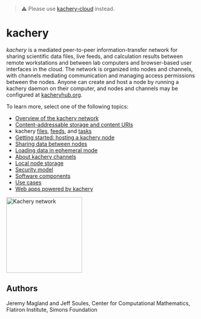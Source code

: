 > :warning: Please use [kachery-cloud](https://github.com/scratchrealm/kachery-cloud) instead.

# kachery

*kachery* is a mediated peer-to-peer information-transfer network for sharing scientific data files, live feeds, and calculation results between remote workstations and between lab computers and browser-based user interfaces in the cloud. The network is organized into nodes and channels, with channels mediating communication and managing access permissions between the nodes. Anyone can create and host a node by running a kachery daemon on their computer, and nodes and channels may be configured at [kacheryhub.org](https://kacheryhub.org).

To learn more, select one of the following topics:

* [Overview of the kachery network](./doc/network.md)
* [Content-addressable storage and content URIs](./doc/content-uris.md)
* kachery [files](./doc/content-uris.md), [feeds](./doc/feeds.md), and [tasks](./doc/tasks.md)
* [Getting started: hosting a kachery node](./doc/hostKacheryNode.md)
* [Sharing data between nodes](./doc/sharing-data.md)
* [Loading data in ephemeral mode](./doc/ephemeral-mode.md)
* [About kachery channels](./doc/channel.md)
* [Local node storage](./doc/local-node-storage.md)
* [Security model](./doc/security.md)
* [Software components](./doc/software-components.md)
* [Use cases](./doc/use-cases.md)
* [Web apps powered by kachery](./doc/web-apps.md)

<!-- kachery network -->
[<image src="https://docs.google.com/drawings/d/e/2PACX-1vQUnokzwrFHdIO-LjloBjHGbOHE7uaLEh9frzx-WrJbn_z0lIScFhyNWCBYZfj6ofjNHRoJbzjJbFlS/pub?w=960&h=720" width="200px" title="Kachery network" />](./doc/network.md)

## Authors

Jeremy Magland and Jeff Soules, Center for Computational Mathematics, Flatiron Institute, Simons Foundation
